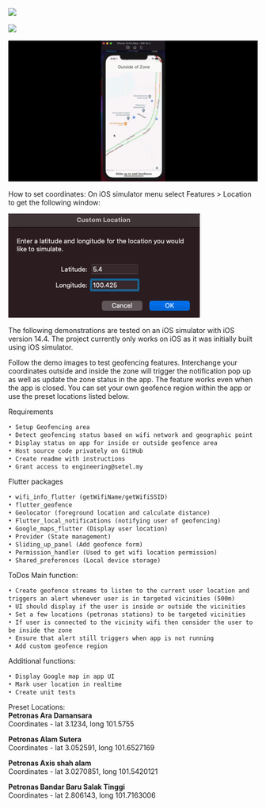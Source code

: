 ![](display/demo_1.gif)

<p></p>


![](display/demo_2.gif)

<p></p>


![](display/demo_3.gif)


How to set coordinates:
On iOS simulator menu select Features > Location to get the following window:


![](display/set_coordinates.png)


The following demonstrations are tested on an iOS simulator with iOS version 14.4.
The project currently only works on iOS as it was initially built using iOS simulator.

Follow the demo images to test geofencing features. Interchange your coordinates outside and inside the zone will trigger the notification pop up as well as update the zone status in the app. The feature works even when the app is closed. You can set your own geofence region within the app or use the preset locations listed below.

Requirements

	• Setup Geofencing area
	• Detect geofencing status based on wifi network and geographic point
	• Display status on app for inside or outside geofence area
	• Host source code privately on GitHub
	• Create readme with instructions
	• Grant access to engineering@setel.my

Flutter packages

	• wifi_info_flutter (getWifiName/getWifiSSID)
	• flutter_geofence
	• Geolocator (foreground location and calculate distance)
	• Flutter_local_notifications (notifying user of geofencing)
	• Google_maps_flutter (Display user location)
	• Provider (State management)
	• Sliding_up_panel (Add geofence form)
	• Permission_handler (Used to get wifi location permission)
	• Shared_preferences (Local device storage)
	
ToDos 
Main function: 

	• Create geofence streams to listen to the current user location and triggers an alert whenever user is in targeted vicinities (500m) 
	• UI should display if the user is inside or outside the vicinities 
	• Set a few locations (petronas stations) to be targeted vicinities 
	• If user is connected to the vicinity wifi then consider the user to be inside the zone 
	• Ensure that alert still triggers when app is not running 
	• Add custom geofence region

Additional functions: 

	• Display Google map in app UI  
	• Mark user location in realtime 
	• Create unit tests 


Preset Locations: 
<br />
<b>Petronas Ara Damansara</b>
<br />
Coordinates - lat 3.1234, long 101.5755

<b>Petronas Alam Sutera</b>
<br />
Coordinates - lat 3.052591, long 101.6527169

<b>Petronas Axis shah alam</b>
<br />
Coordinates - lat 3.0270851, long 101.5420121

<b>Petronas Bandar Baru Salak Tinggi</b>
<br />
Coordinates - lat 2.806143, long 101.7163006


